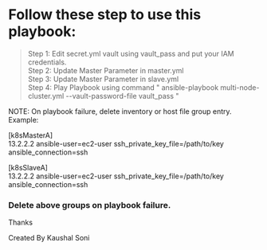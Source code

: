 # Follow these step to use this playbook:

> Step 1: Edit secret.yml vault using vault_pass and put your IAM credentials. </br>
> Step 2: Update Master Parameter in master.yml  </br>
> Step 3: Update Master Parameter in slave.yml </br>
> Step 4: Play Playbook using command " ansible-playbook multi-node-cluster.yml --vault-password-file vault_pass " </br>

NOTE: On playbook failure, delete inventory or host file group entry.
 Example: 
  
 [k8sMasterA]                                                                    
 13.2.2.2  ansible-user=ec2-user ssh_private_key_file=/path/to/key ansible_connection=ssh    

 [k8sSlaveA]                                                                    
 13.2.2.2  ansible-user=ec2-user ssh_private_key_file=/path/to/key ansible_connection=ssh    
 
### Delete above groups on playbook failure.


 
Thanks

Created By Kaushal Soni 
